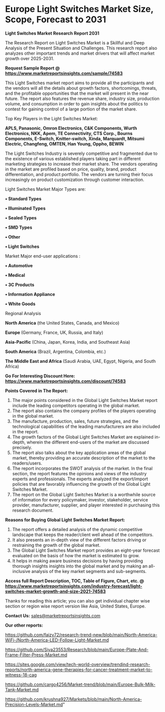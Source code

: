  # Europe Light Switches Market Size, Scope, Forecast to 2031

<strong>Light Switches Market Research Report 2031</strong>

The Research Report on Light Switches Market is a Skillful and Deep Analysis of the Present Situation and Challenges. This research report also analyzes other important trends and market drivers that will affect market growth over 2025-2031.

<strong>Request Sample Report @ <a href=https://www.marketreportsinsights.com/sample/74583>https://www.marketreportsinsights.com/sample/74583</a></strong>

This Light Switches market report aims to provide all the participants and the vendors will all the details about growth factors, shortcomings, threats, and the profitable opportunities that the market will present in the near future. The report also features the revenue share, industry size, production volume, and consumption in order to gain insights about the politics to contest for gaining control of a large portion of the market share.

Top Key Players in the Light Switches Market:

<strong>APLS, Panasonic, Omron Electronics, C&K Components, Wurth Electronics, NKK, Apem, TE Connectivity, CTS Corp., Bourns Components, E-Switch, Knitter-switch, Xinda, Marquardt, Mitsumi Electric, Changfeng, OMTEN, Han Young, Oppho, BEWIN</strong>

The Light Switches Industry is severely competitive and fragmented due to the existence of various established players taking part in different marketing strategies to increase their market share. The vendors operating in the market are profiled based on price, quality, brand, product differentiation, and product portfolio. The vendors are turning their focus increasingly on product customization through customer interaction.

Light Switches Market Major Types are:

<strong>• Standard Types

• Illuminated Types

• Sealed Types

• SMD Types

• Other

• Light Switches</strong>

Market Major end-user applications :

<strong>• Automotive

• Medical

• 3C Products

• Information Appliance

• White Goods</strong>

Regional Analysis

</u><strong><b>North America</b></strong> (the United States, Canada, and Mexico)

<strong><b>Europe </b></strong>(Germany, France, UK, Russia, and Italy)

<strong><b>Asia-Pacific</b></strong> (China, Japan, Korea, India, and Southeast Asia)

<strong><b>South America</b></strong> (Brazil, Argentina, Colombia, etc.)

<strong><b>The Middle East and Africa</b></strong> (Saudi Arabia, UAE, Egypt, Nigeria, and South Africa)

<strong>Go For Interesting Discount Here: <a href=https://www.marketreportsinsights.com/discount/74583>https://www.marketreportsinsights.com/discount/74583</a></strong>

<strong>Points Covered in The Report:</strong>
<ol>
  <li>The major points considered in the Global Light Switches Market report include the leading competitors operating in the global market.</li>
  <li>The report also contains the company profiles of the players operating in the global market.</li>
  <li>The manufacture, production, sales, future strategies, and the technological capabilities of the leading manufacturers are also included in the report.</li>
  <li>The growth factors of the Global Light Switches Market are explained in-depth, wherein the different end-users of the market are discussed precisely.</li>
  <li>The report also talks about the key application areas of the global market, thereby providing an accurate description of the market to the readers/users.</li>
  <li>The report incorporates the SWOT analysis of the market. In the final section, the report features the opinions and views of the industry experts and professionals. The experts analyzed the export/import policies that are favorably influencing the growth of the Global Light Switches Market.</li>
  <li>The report on the Global Light Switches Market is a worthwhile source of information for every policymaker, investor, stakeholder, service provider, manufacturer, supplier, and player interested in purchasing this research document.</li>
</ol>
<strong>Reasons for Buying Global Light Switches Market Report:</strong>

<ol>
  <li>The report offers a detailed analysis of the dynamic competitive landscape that keeps the reader/client well ahead of the competitors.</li>
  <li>It also presents an in-depth view of the different factors driving or restraining the growth of the global market.</li>
  <li>The Global Light Switches Market report provides an eight-year forecast evaluated on the basis of how the market is estimated to grow.</li>
  <li>It helps in making aware business decisions by having providing thorough insights insights into the global market and by making an all-inclusive analysis of the key market segments and sub-segments.</li>
</ol>
<strong>Access full Report Description, TOC, Table of Figure, Chart, etc. @ <a href=https://www.marketreportsinsights.com/industry-forecast/light-switches-market-growth-and-size-2021-74583>https://www.marketreportsinsights.com/industry-forecast/light-switches-market-growth-and-size-2021-74583</a></strong>


Thanks for reading this article; you can also get individual chapter wise section or region wise report version like Asia, United States, Europe.

<strong>Contact Us:</strong>
sales@marketreportsinsights.com

<strong>Our other reports:</strong>

<a href=https://github.com/faizy72/research-trend-new/blob/main/North-America-WiFi-/North-America-LED-Follow-Light-Market.md>https://github.com/faizy72/research-trend-new/blob/main/North-America-WiFi-/North-America-LED-Follow-Light-Market.md</a>

<a href=https://github.com/Siya23553/Research/blob/main/Europe-Plate-And-Frame-Filter-Press-Market.md>https://github.com/Siya23553/Research/blob/main/Europe-Plate-And-Frame-Filter-Press-Market.md</a>

<a href=https://sites.google.com/view/tech-world-overview/trendind-research-reports/north-america-gene-therapies-for-cancer-treatment-market-to-witness-18-cag>https://sites.google.com/view/tech-world-overview/trendind-research-reports/north-america-gene-therapies-for-cancer-treatment-market-to-witness-18-cag</a>

<a href=https://github.com/cargo4256/Market-trend/blob/main/Europe-Bulk-Milk-Tank-Market.md>https://github.com/cargo4256/Market-trend/blob/main/Europe-Bulk-Milk-Tank-Market.md</a>

<a href=https://github.com/krushna927/Markets/blob/main/North-America-Precision-Levels-Market.md>https://github.com/krushna927/Markets/blob/main/North-America-Precision-Levels-Market.md</a>"
